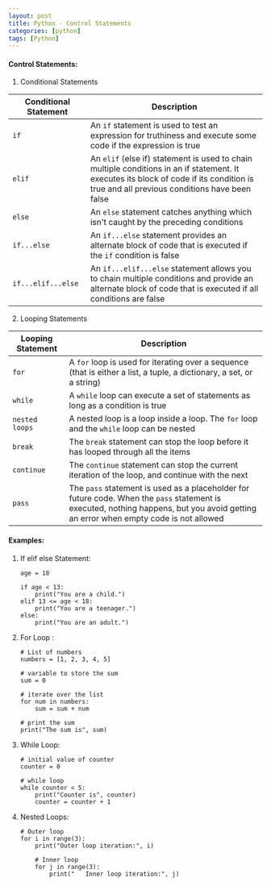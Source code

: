 ```yaml
---
layout: post
title: Python - Control Statements
categories: [python]
tags: [Python]
---
```


#### Control Statements:
1. Conditional Statements

| Conditional Statement | Description |
| --- | --- |
| `if` | An `if` statement is used to test an expression for truthiness and execute some code if the expression is true |
| `elif` | An `elif` (else if) statement is used to chain multiple conditions in an if statement. It executes its block of code if its condition is true and all previous conditions have been false |
| `else` | An `else` statement catches anything which isn't caught by the preceding conditions |
| `if...else` | An `if...else` statement provides an alternate block of code that is executed if the `if` condition is false |
| `if...elif...else` | An `if...elif...else` statement allows you to chain multiple conditions and provide an alternate block of code that is executed if all conditions are false |

2. Looping Statements

| Looping Statement | Description |
| --- | --- |
| `for` | A `for` loop is used for iterating over a sequence (that is either a list, a tuple, a dictionary, a set, or a string) |
| `while` | A `while` loop can execute a set of statements as long as a condition is true |
| `nested loops` | A nested loop is a loop inside a loop. The `for` loop and the `while` loop can be nested |
| `break` | The `break` statement can stop the loop before it has looped through all the items |
| `continue` | The `continue` statement can stop the current iteration of the loop, and continue with the next |
| `pass` | The `pass` statement is used as a placeholder for future code. When the `pass` statement is executed, nothing happens, but you avoid getting an error when empty code is not allowed |


#### Examples:

1. If elif else Statement:

    ```
    age = 18

    if age < 13:
        print("You are a child.")
    elif 13 <= age < 18:
        print("You are a teenager.")
    else:
        print("You are an adult.")
    ```

2. For Loop :

    ```
    # List of numbers
    numbers = [1, 2, 3, 4, 5]

    # variable to store the sum
    sum = 0

    # iterate over the list
    for num in numbers:
        sum = sum + num

    # print the sum
    print("The sum is", sum)
    ```

3. While Loop:

    ```
    # initial value of counter
    counter = 0

    # while loop
    while counter < 5:
        print("Counter is", counter)
        counter = counter + 1
    ```

4. Nested Loops:

    ```
    # Outer loop
    for i in range(3):
        print("Outer loop iteration:", i)
        
        # Inner loop
        for j in range(3):
            print("   Inner loop iteration:", j)
    ```